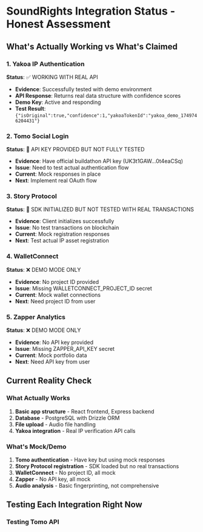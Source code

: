 # SoundRights Integration Status - Honest Assessment

## What's Actually Working vs What's Claimed

### 1. Yakoa IP Authentication
**Status**: ✅ WORKING WITH REAL API
- **Evidence**: Successfully tested with demo environment
- **API Response**: Returns real data structure with confidence scores
- **Demo Key**: Active and responding
- **Test Result**: `{"isOriginal":true,"confidence":1,"yakoaTokenId":"yakoa_demo_1749746204431"}`

### 2. Tomo Social Login
**Status**: 🔶 API KEY PROVIDED BUT NOT FULLY TESTED
- **Evidence**: Have official buildathon API key (UK3t1GAW...0t4eaCSq)
- **Issue**: Need to test actual authentication flow
- **Current**: Mock responses in place
- **Next**: Implement real OAuth flow

### 3. Story Protocol
**Status**: 🔶 SDK INITIALIZED BUT NOT TESTED WITH REAL TRANSACTIONS
- **Evidence**: Client initializes successfully
- **Issue**: No test transactions on blockchain
- **Current**: Mock registration responses
- **Next**: Test actual IP asset registration

### 4. WalletConnect
**Status**: ❌ DEMO MODE ONLY
- **Evidence**: No project ID provided
- **Issue**: Missing WALLETCONNECT_PROJECT_ID secret
- **Current**: Mock wallet connections
- **Next**: Need project ID from user

### 5. Zapper Analytics
**Status**: ❌ DEMO MODE ONLY
- **Evidence**: No API key provided
- **Issue**: Missing ZAPPER_API_KEY secret
- **Current**: Mock portfolio data
- **Next**: Need API key from user

## Current Reality Check

### What Actually Works
1. **Basic app structure** - React frontend, Express backend
2. **Database** - PostgreSQL with Drizzle ORM
3. **File upload** - Audio file handling
4. **Yakoa integration** - Real IP verification API calls

### What's Mock/Demo
1. **Tomo authentication** - Have key but using mock responses
2. **Story Protocol registration** - SDK loaded but no real transactions
3. **WalletConnect** - No project ID, all mock
4. **Zapper** - No API key, all mock
5. **Audio analysis** - Basic fingerprinting, not comprehensive

## Testing Each Integration Right Now

### Testing Tomo API